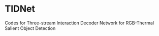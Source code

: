 # TIDNet
Codes for Three-stream Interaction Decoder Network for RGB-Thermal Salient Object Detection
